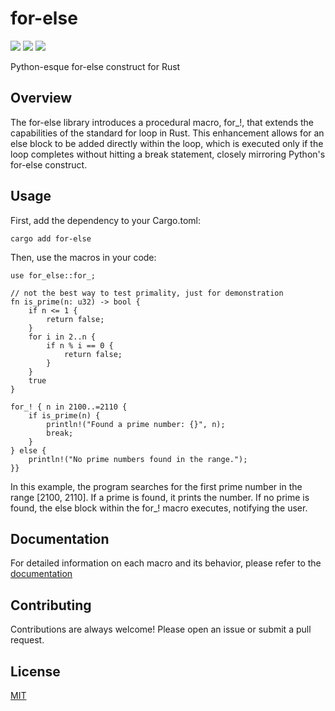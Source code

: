 # for-else
[![](https://badgers.space/badge/crates.io/for-else)](https://crates.io/crates/for-else)
[![](https://badgers.space/github/checks/sanchopanca/for-else)](https://github.com/sanchopanca/for-else/actions)
[![](https://badgers.space/badge/%E2%80%8B/docs.rs/orange?icon=eva-book-open-outline)](https://docs.rs/for-else/latest/for_else/index.html)

Python-esque for-else construct for Rust

## Overview

The for-else library introduces a procedural macro, for_!, that extends the capabilities of the standard for loop in Rust.
This enhancement allows for an else block to be added directly within the loop,
which is executed only if the loop completes without hitting a break statement, closely mirroring Python's for-else construct.

## Usage

First, add the dependency to your Cargo.toml:

```
cargo add for-else
```

Then, use the macros in your code:

```
use for_else::for_;

// not the best way to test primality, just for demonstration
fn is_prime(n: u32) -> bool {
    if n <= 1 {
        return false;
    }
    for i in 2..n {
        if n % i == 0 {
            return false;
        }
    }
    true
}

for_! { n in 2100..=2110 {
    if is_prime(n) {
        println!("Found a prime number: {}", n);
        break;
    }
} else {
    println!("No prime numbers found in the range.");
}}

```

In this example, the program searches for the first prime number in the range [2100, 2110].
If a prime is found, it prints the number.
If no prime is found, the else block within the for_! macro executes, notifying the user.

## Documentation

For detailed information on each macro and its behavior, please refer to the [documentation](https://docs.rs/for-else/latest)

## Contributing

Contributions are always welcome! Please open an issue or submit a pull request.

## License

[MIT](LICENSE)
